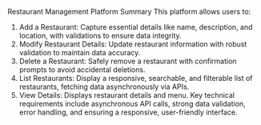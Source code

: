 Restaurant Management Platform Summary
This platform allows users to:
1.	Add a Restaurant: Capture essential details like name, description, and location, with validations to ensure data integrity.
2.	Modify Restaurant Details: Update restaurant information with robust validation to maintain data accuracy.
3.	Delete a Restaurant: Safely remove a restaurant with confirmation prompts to avoid accidental deletions.
4.	List Restaurants: Display a responsive, searchable, and filterable list of restaurants, fetching data asynchronously via APIs.
5.	View Details: Displays restaurant details and menu.
Key technical requirements include asynchronous API calls, strong data validation, error handling, and ensuring a responsive, user-friendly interface.
